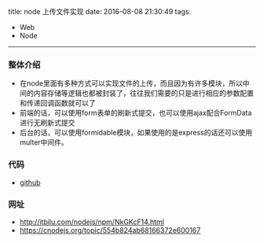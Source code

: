 title: node 上传文件实现
date: 2016-08-08 21:30:49
tags:
- Web
- Node
---

### 整体介绍
+ 在node里面有多种方式可以实现文件的上传，而且因为有许多模块，所以中间的内容存储等逻辑也都被封装了，往往我们需要的只是进行相应的参数配置和传递回调函数就可以了
+ 前端的话，可以使用form表单的刷新式提交，也可以使用ajax配合FormData进行无刷新式提交
+ 后台的话，可以使用formidable模块，如果使用的是express的话还可以使用multer中间件。

### 代码
+ [github](https://github.com/sysuKinthon/MyWeb/tree/master/inputfile)

### 网址
+ http://itbilu.com/nodejs/npm/NkGKcF14.html
+ https://cnodejs.org/topic/554b824ab68166372e600167


